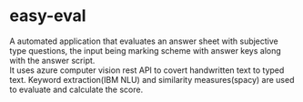 # easy-eval
A automated application that evaluates an answer sheet with subjective type questions, the input being marking scheme with answer keys along with the answer script.  
It uses azure computer vision rest API to covert handwritten text to typed text. Keyword extraction(IBM NLU) and similarity measures(spacy) are used to evaluate and calculate the score.
